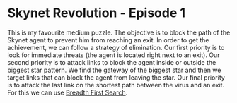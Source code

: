 # Skynet Revolution - Episode 1

This is my favourite medium puzzle.
The objective is to block the path of the Skynet agent to prevent him from reaching an exit.
In order to get the achievement, we can follow a strategy of elimination.
Our first priority is to look for immediate threats (the agent is located right next to an exit).
Our second priority is to attack links to block the agent inside or outside the biggest star pattern.
We find the gateway of the biggest star and then we target links that can block the agent from leaving the star.
Our final priority is to attack the last link on the shortest path between the virus and an exit.
For this we can use <a href="https://en.wikipedia.org/wiki/Breadth-first_search">Breadth First Search</a>.
